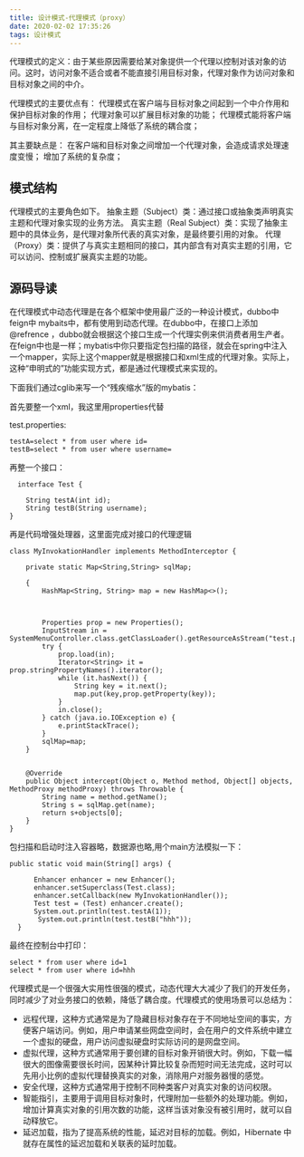 ```yaml
---
title: 设计模式-代理模式（proxy）
date: 2020-02-02 17:35:26
tags: 设计模式
---
```


代理模式的定义：由于某些原因需要给某对象提供一个代理以控制对该对象的访问。这时，访问对象不适合或者不能直接引用目标对象，代理对象作为访问对象和目标对象之间的中介。

代理模式的主要优点有：
代理模式在客户端与目标对象之间起到一个中介作用和保护目标对象的作用；
代理对象可以扩展目标对象的功能；
代理模式能将客户端与目标对象分离，在一定程度上降低了系统的耦合度；

其主要缺点是：
在客户端和目标对象之间增加一个代理对象，会造成请求处理速度变慢；
增加了系统的复杂度；

<!--more-->

## 模式结构

代理模式的主要角色如下。
抽象主题（Subject）类：通过接口或抽象类声明真实主题和代理对象实现的业务方法。
真实主题（Real Subject）类：实现了抽象主题中的具体业务，是代理对象所代表的真实对象，是最终要引用的对象。
代理（Proxy）类：提供了与真实主题相同的接口，其内部含有对真实主题的引用，它可以访问、控制或扩展真实主题的功能。

## 源码导读

在代理模式中动态代理是在各个框架中使用最广泛的一种设计模式，dubbo中 feign中 mybaits中，都有使用到动态代理。在dubbo中，在接口上添加@refrence ，dubbo就会根据这个接口生成一个代理实例来供消费者用生产者。在feign中也是一样；mybatis中你只要指定包扫描的路径，就会在spring中注入一个mapper，实际上这个mapper就是根据接口和xml生成的代理对象。实际上，这种“申明式的”功能实现方式，都是通过代理模式来实现的。

下面我们通过cglib来写一个“残疾缩水”版的mybatis：

首先要整一个xml，我这里用properties代替

test.properties:

```
testA=select * from user where id=
testB=select * from user where username=
```

再整一个接口：

```
  interface Test {

    String testA(int id);
    String testB(String username);
}
```

再是代码增强处理器，这里面完成对接口的代理逻辑

```
class MyInvokationHandler implements MethodInterceptor {

    private static Map<String,String> sqlMap;

    {
        HashMap<String, String> map = new HashMap<>();



        Properties prop = new Properties();
        InputStream in = SystemMenuController.class.getClassLoader().getResourceAsStream("test.properties");
        try {
            prop.load(in);
            Iterator<String> it = prop.stringPropertyNames().iterator();
            while (it.hasNext()) {
                String key = it.next();
                map.put(key,prop.getProperty(key));
            }
            in.close();
        } catch (java.io.IOException e) {
            e.printStackTrace();
        }
        sqlMap=map;
    }


    @Override
    public Object intercept(Object o, Method method, Object[] objects, MethodProxy methodProxy) throws Throwable {
        String name = method.getName();
        String s = sqlMap.get(name);
        return s+objects[0];
    }
}
```

包扫描和启动时注入容器略，数据源也略,用个main方法模拟一下：

```
public static void main(String[] args) {

      Enhancer enhancer = new Enhancer();
      enhancer.setSuperclass(Test.class);
      enhancer.setCallback(new MyInvokationHandler());
      Test test = (Test) enhancer.create();
      System.out.println(test.testA(1));
       System.out.println(test.testB("hhh"));
  }
```

最终在控制台中打印：

```
select * from user where id=1
select * from user where id=hhh
```

代理模式是一个很强大实用性很强的模式，动态代理大大减少了我们的开发任务，同时减少了对业务接口的依赖，降低了耦合度。代理模式的使用场景可以总结为：

- 远程代理，这种方式通常是为了隐藏目标对象存在于不同地址空间的事实，方便客户端访问。例如，用户申请某些网盘空间时，会在用户的文件系统中建立一个虚拟的硬盘，用户访问虚拟硬盘时实际访问的是网盘空间。
- 虚拟代理，这种方式通常用于要创建的目标对象开销很大时。例如，下载一幅很大的图像需要很长时间，因某种计算比较复杂而短时间无法完成，这时可以先用小比例的虚拟代理替换真实的对象，消除用户对服务器慢的感觉。
- 安全代理，这种方式通常用于控制不同种类客户对真实对象的访问权限。
- 智能指引，主要用于调用目标对象时，代理附加一些额外的处理功能。例如，增加计算真实对象的引用次数的功能，这样当该对象没有被引用时，就可以自动释放它。
- 延迟加载，指为了提高系统的性能，延迟对目标的加载。例如，Hibernate 中就存在属性的延迟加载和关联表的延时加载。